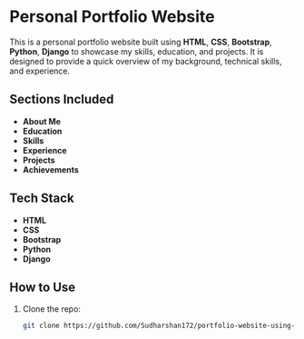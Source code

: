 # Personal Portfolio Website

This is a personal portfolio website built using **HTML**, **CSS**, **Bootstrap**, **Python**, **Django** to showcase my skills, education, and projects. It is designed to provide a quick overview of my background, technical skills, and experience.

## Sections Included

- **About Me**
- **Education**
- **Skills**
- **Experience**
- **Projects**
- **Achievements**

## Tech Stack
- **HTML**
- **CSS**
- **Bootstrap**
- **Python**
- **Django**

## How to Use

1. Clone the repo:
   ```bash
   git clone https://github.com/Sudharshan172/portfolio-website-using-Django
